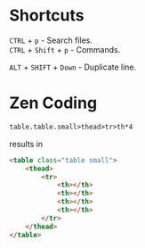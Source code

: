 # Shortcuts

`CTRL` + `p` - Search files.  
`CTRL` + `Shift` + `p` - Commands.

`ALT` + `SHIFT` + `Down` - Duplicate line.

# Zen Coding

```html
table.table.small>thead>tr>th*4
```

results in

```html
<table class="table small">
    <thead>
        <tr>
            <th></th>
            <th></th>
            <th></th>
            <th></th>
        </tr>
    </thead>
</table>
```
